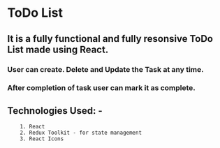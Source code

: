# ToDo List

## It is a fully functional and fully resonsive ToDo List made using React.

### User can create. Delete and Update the Task at any time.

### After completion of task user can mark it as complete.

## Technologies Used: -

        1. React
        2. Redux Toolkit - for state management
        3. React Icons

